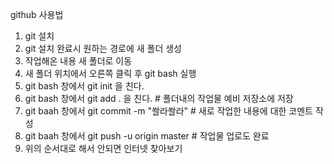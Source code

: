 github 사용법
1. git 설치
2. git 설치 완료시 원하는 경로에 새 폴더 생성
3. 작업해온 내용 새 폴더로 이동
4. 새 폴더 위치에서 오른쪽 클릭 후 git bash 실행
5. git bash 창에서 git init 을 친다.
6. git bash 창에서 git add . 을 친다.  # 폴더내의 작업물 예비 저장소에 저장
7. git baah 창에서 git commit -m "쏼라쏼라" # 새로 작업한 내용에 대한 코멘트 작성
8. git baah 창에서 git push -u origin master # 작업물 업로도 완료
9. 위의 순서대로 해서 안되면 인터넷 찾아보기
